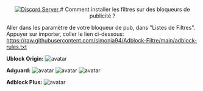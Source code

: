 <p align="center">
  <a href="https://discord.io/simonia94">
    <img src="https://discord.com/widget?id=853681828501127178&theme=dark" alt="Discord Server">
  </a>
# Comment installer les filtres sur des bloqueurs de publicité ?

Aller dans les paramètre de votre bloqueur de pub, dans "Listes de Filtres". Appuyer sur importer, coller le lien ci-dessous:<br/>
https://raw.githubusercontent.com/simonia94/Adblock-Filtre/main/adblock-rules.txt

**Ublock Origin:**
![avatar](https://officialsimonia94.files.wordpress.com/2021/09/snipaste_2021-09-19_11-07-02.png)

**Adguard:**
![avatar](https://officialsimonia94.files.wordpress.com/2021/12/snipaste_2021-12-22_11-53-28.png)
![avatar](https://officialsimonia94.files.wordpress.com/2021/12/snipaste_2021-12-22_11-54-13.png)
![avatar](https://officialsimonia94.files.wordpress.com/2021/12/snipaste_2021-12-22_11-55-03.png)

**Adblock Plus:**
![avatar](https://officialsimonia94.files.wordpress.com/2021/09/snipaste_2021-09-19_11-11-53.png)




